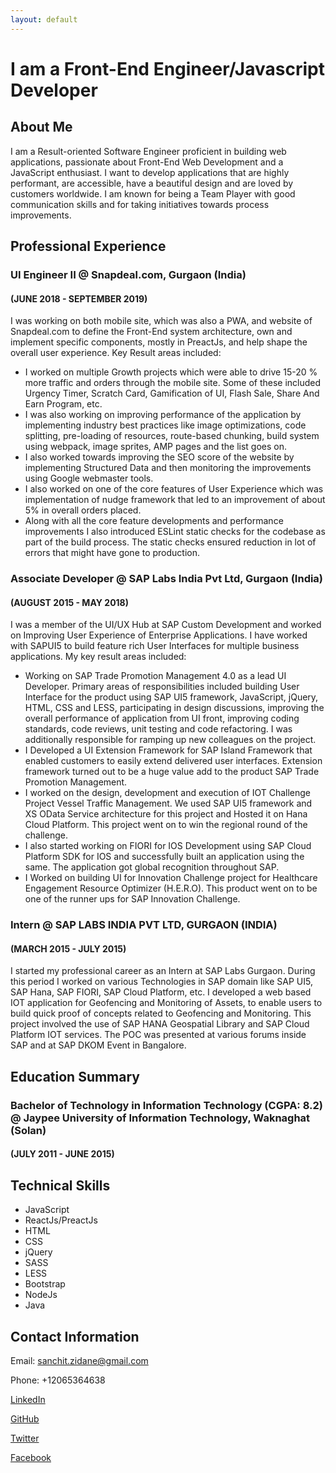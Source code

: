 ```yaml
---
layout: default
---
```


# I am a Front-End Engineer/Javascript Developer

## About Me
I am a Result-oriented Software Engineer proficient in building web applications, passionate about Front-End Web Development and a JavaScript enthusiast. I want to develop applications that are highly performant, are accessible, have a beautiful design and are loved by customers worldwide. I am known for being a Team Player with good communication skills and for taking initiatives towards process improvements.

## Professional Experience

### UI Engineer II @ Snapdeal.com, Gurgaon (India) 
#### (JUNE 2018 - SEPTEMBER 2019)

I was working on both mobile site, which was also a PWA, and website of Snapdeal.com to define the Front-End system architecture, own and implement specific components, mostly in PreactJs, and help shape the overall user experience. Key Result areas included: 
- I worked on multiple Growth projects which were able to drive 15-20 % more traffic and orders through the mobile site. Some of these included Urgency Timer, Scratch Card, Gamification of UI, Flash Sale, Share And Earn Program, etc.
- I was also working on improving performance of the application by implementing industry best practices like image optimizations, code splitting, pre-loading of resources, route-based chunking, build system using webpack, image sprites, AMP pages and the list goes on.
- I also worked towards improving the SEO score of the website by implementing Structured Data and then monitoring the improvements using Google webmaster tools.
- I also worked on one of the core features of User Experience which was implementation of nudge framework that led to an improvement of about 5% in overall orders placed.
- Along with all the core feature developments and performance improvements I also introduced ESLint static checks for the codebase as part of the build process. The static checks ensured reduction in lot of errors that might have gone to production.

### Associate Developer @ SAP Labs India Pvt Ltd, Gurgaon (India) 
#### (AUGUST 2015 - MAY 2018)

I was a member of the UI/UX Hub at SAP Custom Development and worked on Improving User Experience of Enterprise Applications. I have worked with SAPUI5 to build feature rich User Interfaces for multiple business applications. My key result areas included:
- Working on SAP Trade Promotion Management 4.0 as a lead UI Developer. Primary areas of responsibilities included building User Interface for the product using SAP UI5 framework, JavaScript, jQuery, HTML, CSS and LESS, participating in design discussions, improving the overall performance of application from UI front, improving coding standards, code reviews, unit testing and code refactoring. I was additionally responsible for ramping up new colleagues on the project.
- I Developed a UI Extension Framework for SAP Island Framework that enabled customers to easily extend delivered user interfaces. Extension framework turned out to be a huge value add to the product SAP Trade Promotion Management.
- I worked on the design, development and execution of IOT Challenge Project Vessel Traffic Management. We used SAP UI5 framework and XS OData Service architecture for this project and Hosted it on Hana Cloud Platform. This project went on to win the regional round of the challenge.
- I also started working on FIORI for IOS Development using SAP Cloud Platform SDK for IOS and successfully built an application using the same. The application got global recognition throughout SAP.
- I Worked on building UI for Innovation Challenge project for Healthcare Engagement Resource Optimizer (H.E.R.O). This product went on to be one of the runner ups for SAP Innovation Challenge. 

### Intern @ SAP LABS INDIA PVT LTD, GURGAON (INDIA) 
#### (MARCH 2015 - JULY 2015)

I started my professional career as an Intern at SAP Labs Gurgaon. During this period I worked on various Technologies in SAP domain like SAP UI5, SAP Hana, SAP FIORI, SAP Cloud Platform, etc. I developed a web based IOT application for Geofencing and Monitoring of Assets, to enable users to build quick proof of concepts related to Geofencing and Monitoring. This project involved the use of SAP HANA Geospatial Library and SAP Cloud Platform IOT services. The POC was presented at various forums inside SAP and at SAP DKOM Event in Bangalore. 

## Education Summary

### Bachelor of Technology in Information Technology (CGPA: 8.2) @ Jaypee University of Information Technology, Waknaghat (Solan) 
#### (JULY 2011 - JUNE 2015)

## Technical Skills

- JavaScript 
- ReactJs/PreactJs
- HTML
- CSS
- jQuery
- SASS
- LESS
- Bootstrap
- NodeJs
- Java 

## Contact Information

Email: sanchit.zidane@gmail.com

Phone: +12065364638

[LinkedIn](https://www.linkedin.com/in/sanchitmendiratta/)

[GitHub](http://github.com/sanchit-mendiratta)

[Twitter](https://twitter.com/sanchitkm)

[Facebook](https://www.facebook.com/sanchitmendiratta07)
